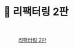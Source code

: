# 📓 리팩터링 2판

<figure><img src=".gitbook/assets/리팩터링 2판.jpeg" alt=""><figcaption><p><a href="./">리팩터링 2판</a></p></figcaption></figure>
